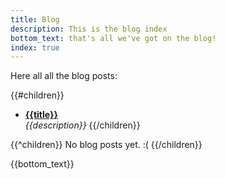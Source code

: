 ```yaml
---
title: Blog
description: This is the blog index
bottom_text: that's all we've got on the blog!
index: true
---
```


Here all all the blog posts:

{{#children}}
- [**{{title}}**]({{__filename__}})  
	*{{description}}*
{{/children}}

{{^children}}
No blog posts yet. :(
{{/children}}

{{bottom_text}}